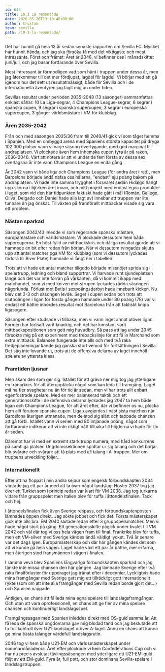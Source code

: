 ```yaml
---
id: 644
title: 19.1 La remontada
date: 2020-05-20T13:10:48+00:00
author: Crustan
team: sevilla
path: /19-1-la-remontada/
---
```


Det har hunnit gå hela 13 år sedan senaste rapporten om Sevilla FC. Mycket har hunnit hända, och jag ska försöka få med det viktigaste och mest intressanta. Först och främst: Året är 2048, vi befinner oss i månadskiftet juni/juli, och jag basar fortfarande över Sevilla.

Mest intressant är förmodligen vad som hänt i truppen under dessa år, men jag återkommer till det mer fördjupat, lagdel för lagdel. Vi börjar med att gå igenom hur det sett ut resultatmässigt, både för Sevilla och i de internationella äventyren jag tagit mig an under tiden.

Sevillas resultat under perioden 2035-2048 (13 säsonger) sammanfattas enklast såhär: 10 La Liga-segrar, 4 Champions League-segrar, 6 segrar i spanska cupen, 9 segrar i spanska supercupen, 3 segrar i europeiska supercupen, 3 gånger världsmästare i VM för klubblag.

### Åren 2035-2042

Från och med säsongen 2035/36 fram till 2040/41 gick vi som tåget hemma i Spanien. Med en ombyggd arena med Spaniens största kapacitet på dryga 102 000 platser vann vi varje säsong övertygande, med god marginal till andraplatsen. Vi plockade även hem inhemska cupen fyra år på raken, 2036-2040. Värt att notera är att vi under de fem första av dessa sex överlägsna år inte vann Champions League en enda gång.

År 2042 vann vi både liga och Champions League (för andra året i rad), men Barcelona började ändå nafsa oss hälarna, "endast" sju poäng bakom på andraplatsen. Vi hade inte samma trygghet i försvaret sedan Hidalgo hängt upp skorna i björken året innan, och mitt projekt med endast egna produkter i laget, som vid den här tidpunkten faktiskt hade gått i mål (Román, Gallego, Oliva, Delgado och Daniel hade alla lagt av) innebar att truppen var lite tunnare än jag önskat. Tillväxten på framförallt mittbackar visade sig vara ett problem.

### Nästan sparkad

Säsongen 2042/43 inledde vi som regerande spanska mästare, europamästare och världsmästare. Vi plockade dessutom hem båda supercuperna. En höst fylld av mittbackskris och dåliga resultat gjorde att vi hamnade en bit efter redan från början. När vi dessutom tvingades skjuta upp att antal matcher pga VM för klubblag (som vi dessutom lyckades förlora till River Plate) hamnade vi långt ner i tabellen. 

Trots att vi hade ett antal matcher tillgodo började missnöjet sprida sig i spelartrupp, ledning och bland supportrar. Vi harvade runt sjundeplatsen länge och det var inte förrän på vårkanten, då vi kommit ikapp med matchandet, som vi med kniven mot strupen lyckades rädda säsongen någorlunda. Förlust mot Betis i sexpoängsderbyt hade inneburit kicken. Nu blev det 3-3 och säsongen levde. Seger i cupen sedan och trots att slutpoängen i ligan för första gången hamnade under 80 poäng (78) var vi endast ett bättre inbördes resultat mot Barcelona från att faktiskt knipa ligasegern.

Säsongen efter studsade vi tillbaka, men vi vann inget annat utöver ligan. Formen har fortsatt varit knackig, och det har konstant varit mittbackspositionen som gett mig huvudbry. Så pass att jag under 2045 försökte mig på ett experiment med trebackslinje för att få in Marchand som extra mittback. Balansen fungerade inte alls och med två raka tredjeplaceringar kände jag ganska stort vemod för fortsättningen i Sevilla. Det såg inte lovande ut, trots att de offensiva delarna av laget innehöll spelare av yttersta klass.

### Framtiden ljusnar

Men skam den som ger sig. Istället för att gräva ner mig tog jag ytterligare en tränarkurs för att återupptäcka något som kan leda till framgång. Laget må ha fler svagheter nu än för tio år sedan, men vi har trots allt enbart egenfostrade spelare. Med en mer balanserad taktik och ett generationsskifte i de defensiva delarna lyckades jag 2047 ta hem både ligan och Champions League, för att året efter, där vi befinner os nu, plocka hem allt förutom spanska cupen. Ligan avgjordes i näst sista matchen när Barcelona återigen utmanade, men de stod sig slätt och tappade chansen att gå förbi. Istället vann vi serien med 80 intjänade poäng, något som fortfarande indikerar att vi inte riktigt nått tillbaka till höjderna vi hade för tio år sedan.

Däremot har vi med en extremt stark trupp numera, med hård konkurrens på samtliga platser. Ungdomssektionen spottar ur sig talang och det börjar blir svårare och svårare att få plats med all talang i A-truppen. Mer om truppens utveckling följer...

### Internationellt

Efter att ha floppat i min andra sejour som engelsk förbundskapten 2034 väntade jag ett par år med att ta över något landslag. Höster 2037 tog jag över ett Turkiet som i princip redan var klart för VM 2038. Jag tog turkarna vidare från gruppspelet men Italien blev för tuffa i åttondelsfinalen. Tack och hej.

I åttondelsfinalen fick även Sverige respass, och förbundskaptenposten lämnades öppen direkt. Jag sökte jobbet och fick det. Första mästerskapet gick inte alls bra. EM 2040 slutade redan efter 3 gruppspelsmatcher. Men vi hade något stort på gång. Ett generationsskifte pågick under kvalet till VM 2042 och väl där tog vi oss hela vägen fram till final. Frankrike blev för tuffa, men ett VM-silver med Sverige kändes ändå väldigt lyckat. Två år senare var det dags igen. Europamästerskap och där här gången kändes det som att vi kunde gå hela vägen. Laget hade växt ett par år bättre, mer erfarna, men återigen stod fransmännen i vägen i finalen.

I samma veva blev Spaniens långvariga förbundskapten sparkad och jag tänkte inte missa chansen den här gången. Jag lämnade Sverige efter två raka finalförluster för uppdraget jag trånat efter i decennier. Lyckligtvis hade mina framgångar med Sverige gett mig ett tillräckligt gott internationellt rykte (som om att inte alla framgångar med Sevilla redan borde gjort det...) och Spanien nappade.

Äntligen, en chans att få leda mina egna spelare till landslagsframgångar. Och utan att vara oprofessionell, en chans att ge fler av mina spelare chansen och kontinuerligt landslagsspel.

Framgångssagan med Spanien inleddes direkt med OS-guld samma år. Att få leda de spanska ungdomarna gav mig blodad tand och jag beslutade att ta full kontroll över U21-landslaget utöver A-laget. Ännu en chans att kunna ge mina bästa talanger värdefull landslagsrutin.

2046 tog vi hem både U21-EM och världsmästerskapet under sommarmånaderna. Året efter plockade vi hem Confederations Cup och vi har nu precis avslutat tävlingssäsongen med ytterligare ett U21-EM-guld följt av ett EM-guld. Fyra år, full pott, och stor dominans Sevilla-spelare i landslagstruppen.

